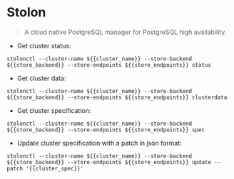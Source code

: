 # Stolon

> A cloud native PostgreSQL manager for PostgreSQL high availability.

- Get cluster status:

`stolonctl --cluster-name ${{cluster_name}} --store-backend ${{store_backend}} --store-endpoints ${{store_endpoints}} status`

- Get cluster data:

`stolonctl --cluster-name ${{cluster_name}} --store-backend ${{store_backend}} --store-endpoints ${{store_endpoints}} clusterdata`

- Get cluster specification:

`stolonctl --cluster-name ${{cluster_name}} --store-backend ${{store_backend}} --store-endpoints ${{store_endpoints}} spec`

- Update cluster specification with a patch in json format:

`stolonctl --cluster-name ${{cluster_name}} --store-backend ${{store_backend}} --store-endpoints ${{store_endpoints}} update --patch '{{cluster_spec}}'`
